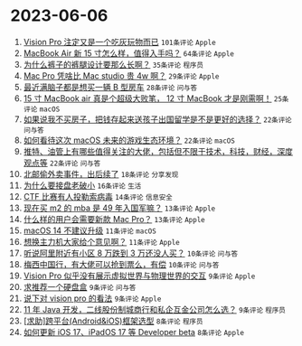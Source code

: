 # 2023-06-06

1. [Vision Pro 注定又是一个吃灰玩物而已](https://www.v2ex.com/t/946129) `101条评论` `Apple`
1. [MacBook Air 新 15 寸怎么样，值得入手吗？](https://www.v2ex.com/t/946126) `64条评论` `Apple`
1. [为什么裤子的裤腿设计要那么长啊？](https://www.v2ex.com/t/946197) `35条评论` `程序员`
1. [Mac Pro 凭啥比 Mac studio 贵 4w 啊？](https://www.v2ex.com/t/946150) `29条评论` `Apple`
1. [最近满脑子都是想买一辆 B 型房车](https://www.v2ex.com/t/946123) `28条评论` `问与答`
1. [15 寸 MacBook air 真是个超级大败笔， 12 寸 MacBook 才是刚需啊！](https://www.v2ex.com/t/946284) `25条评论` `macOS`
1. [如果说我不买房子，把钱存起来送孩子出国留学是不是更好的选择？](https://www.v2ex.com/t/946257) `22条评论` `问与答`
1. [如何看待这次 macOS 未来的游戏生态环境？](https://www.v2ex.com/t/946251) `22条评论` `macOS`
1. [推特、油管上有哪些值得关注的大佬，包括但不限于技术，科技，财经，深度观点等](https://www.v2ex.com/t/946156) `22条评论` `问与答`
1. [北邮偷外卖事件，出后续了](https://www.v2ex.com/t/946182) `18条评论` `分享发现`
1. [为什么要接盘老破小](https://www.v2ex.com/t/946215) `16条评论` `生活`
1. [CTF 比赛有人投勒索病毒](https://www.v2ex.com/t/946161) `14条评论` `信息安全`
1. [现在买 m2 的 mba 是 49 年入国军嘛？](https://www.v2ex.com/t/946179) `13条评论` `Apple`
1. [什么样的用户会需要新款 Mac Pro？](https://www.v2ex.com/t/946174) `13条评论` `Apple`
1. [macOS 14 不建议升级](https://www.v2ex.com/t/946229) `11条评论` `macOS`
1. [想换主力机大家给个意见啊？](https://www.v2ex.com/t/946198) `11条评论` `Apple`
1. [听说阿里附近有小区 8 万跌到 3 万还没人买？](https://www.v2ex.com/t/946224) `10条评论` `问与答`
1. [梅西中国行，有大佬可以抢到票么，有偿](https://www.v2ex.com/t/946217) `10条评论` `问与答`
1. [Vision Pro 似乎没有展示虚拟世界与物理世界的交互](https://www.v2ex.com/t/946252) `9条评论` `Apple`
1. [求推荐一个硬盘盒](https://www.v2ex.com/t/946183) `9条评论` `问与答`
1. [说下对 vision pro 的看法](https://www.v2ex.com/t/946140) `9条评论` `Apple`
1. [11 年 Java 开发，二线股份制城商行和私企互金公司怎么选？](https://www.v2ex.com/t/946138) `9条评论` `程序员`
1. [[求助]跨平台(Android&iOS)框架选型](https://www.v2ex.com/t/946262) `8条评论` `程序员`
1. [如何更新 iOS 17、iPadOS 17 等 Developer beta](https://www.v2ex.com/t/946158) `8条评论` `Apple`
